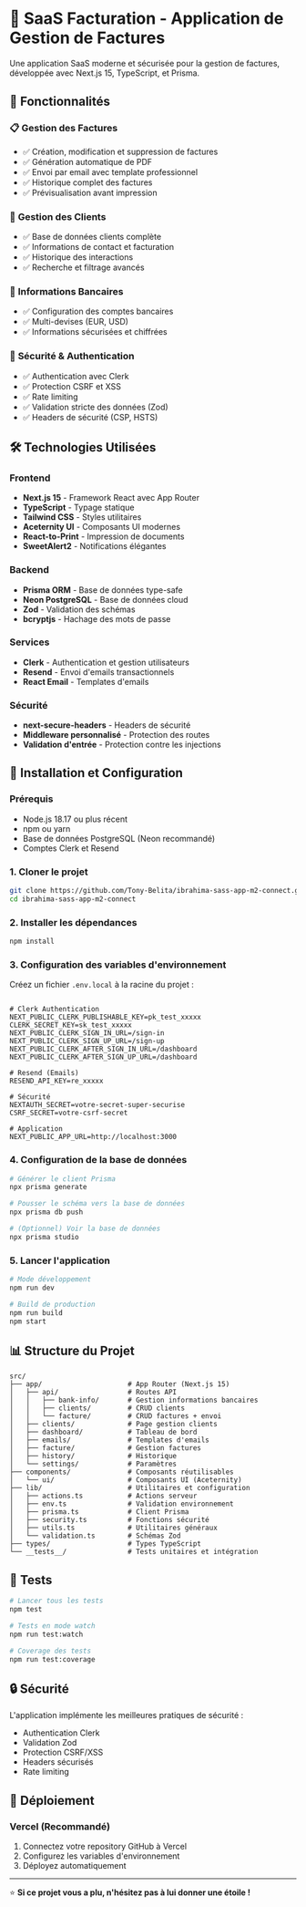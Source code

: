 # 🧾 SaaS Facturation - Application de Gestion de Factures

Une application SaaS moderne et sécurisée pour la gestion de factures, développée avec Next.js 15, TypeScript, et Prisma.

## 🌟 **Fonctionnalités**

### 📋 **Gestion des Factures**
- ✅ Création, modification et suppression de factures
- ✅ Génération automatique de PDF
- ✅ Envoi par email avec template professionnel
- ✅ Historique complet des factures
- ✅ Prévisualisation avant impression

### 👥 **Gestion des Clients**
- ✅ Base de données clients complète
- ✅ Informations de contact et facturation
- ✅ Historique des interactions
- ✅ Recherche et filtrage avancés

### 🏦 **Informations Bancaires**
- ✅ Configuration des comptes bancaires
- ✅ Multi-devises (EUR, USD)
- ✅ Informations sécurisées et chiffrées

### 🔐 **Sécurité & Authentication**
- ✅ Authentication avec Clerk
- ✅ Protection CSRF et XSS
- ✅ Rate limiting
- ✅ Validation stricte des données (Zod)
- ✅ Headers de sécurité (CSP, HSTS)

## 🛠 **Technologies Utilisées**

### **Frontend**
- **Next.js 15** - Framework React avec App Router
- **TypeScript** - Typage statique
- **Tailwind CSS** - Styles utilitaires
- **Aceternity UI** - Composants UI modernes
- **React-to-Print** - Impression de documents
- **SweetAlert2** - Notifications élégantes

### **Backend**
- **Prisma ORM** - Base de données type-safe
- **Neon PostgreSQL** - Base de données cloud
- **Zod** - Validation des schémas
- **bcryptjs** - Hachage des mots de passe

### **Services**
- **Clerk** - Authentication et gestion utilisateurs
- **Resend** - Envoi d'emails transactionnels
- **React Email** - Templates d'emails

### **Sécurité**
- **next-secure-headers** - Headers de sécurité
- **Middleware personnalisé** - Protection des routes
- **Validation d'entrée** - Protection contre les injections

## 🚀 **Installation et Configuration**

### **Prérequis**
- Node.js 18.17 ou plus récent
- npm ou yarn
- Base de données PostgreSQL (Neon recommandé)
- Comptes Clerk et Resend

### **1. Cloner le projet**
```bash
git clone https://github.com/Tony-Belita/ibrahima-sass-app-m2-connect.git
cd ibrahima-sass-app-m2-connect
```

### **2. Installer les dépendances**
```bash
npm install
```

### **3. Configuration des variables d'environnement**
Créez un fichier `.env.local` à la racine du projet :

```env

# Clerk Authentication
NEXT_PUBLIC_CLERK_PUBLISHABLE_KEY=pk_test_xxxxx
CLERK_SECRET_KEY=sk_test_xxxxx
NEXT_PUBLIC_CLERK_SIGN_IN_URL=/sign-in
NEXT_PUBLIC_CLERK_SIGN_UP_URL=/sign-up
NEXT_PUBLIC_CLERK_AFTER_SIGN_IN_URL=/dashboard
NEXT_PUBLIC_CLERK_AFTER_SIGN_UP_URL=/dashboard

# Resend (Emails)
RESEND_API_KEY=re_xxxxx

# Sécurité
NEXTAUTH_SECRET=votre-secret-super-securise
CSRF_SECRET=votre-csrf-secret

# Application
NEXT_PUBLIC_APP_URL=http://localhost:3000
```

### **4. Configuration de la base de données**
```bash
# Générer le client Prisma
npx prisma generate

# Pousser le schéma vers la base de données
npx prisma db push

# (Optionnel) Voir la base de données
npx prisma studio
```

### **5. Lancer l'application**

```bash
# Mode développement
npm run dev

# Build de production
npm run build
npm start
```

## 📊 **Structure du Projet**

```
src/
├── app/                     # App Router (Next.js 15)
│   ├── api/                 # Routes API
│   │   ├── bank-info/       # Gestion informations bancaires
│   │   ├── clients/         # CRUD clients
│   │   └── facture/         # CRUD factures + envoi
│   ├── clients/             # Page gestion clients
│   ├── dashboard/           # Tableau de bord
│   ├── emails/              # Templates d'emails
│   ├── facture/             # Gestion factures
│   ├── history/             # Historique
│   └── settings/            # Paramètres
├── components/              # Composants réutilisables
│   └── ui/                  # Composants UI (Aceternity)
├── lib/                     # Utilitaires et configuration
│   ├── actions.ts           # Actions serveur
│   ├── env.ts               # Validation environnement
│   ├── prisma.ts            # Client Prisma
│   ├── security.ts          # Fonctions sécurité
│   ├── utils.ts             # Utilitaires généraux
│   └── validation.ts        # Schémas Zod
├── types/                   # Types TypeScript
└── __tests__/               # Tests unitaires et intégration
```

## 🧪 **Tests**

```bash
# Lancer tous les tests
npm test

# Tests en mode watch
npm run test:watch

# Coverage des tests
npm run test:coverage
```

## 🔒 **Sécurité**

L'application implémente les meilleures pratiques de sécurité :
- Authentication Clerk
- Validation Zod
- Protection CSRF/XSS
- Headers sécurisés
- Rate limiting

## 🚀 **Déploiement**

### **Vercel (Recommandé)**
1. Connectez votre repository GitHub à Vercel
2. Configurez les variables d'environnement
3. Déployez automatiquement

---

⭐ **Si ce projet vous a plu, n'hésitez pas à lui donner une étoile !**
